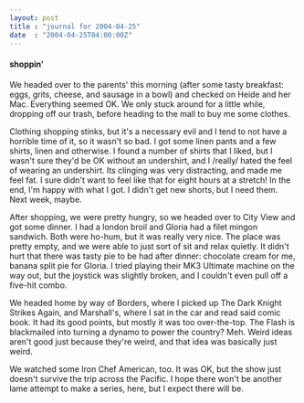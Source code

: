 ```yaml
---
layout: post
title : "journal for 2004-04-25"
date  : "2004-04-25T04:00:00Z"
---
```

<h4>shoppin'</h4>We headed over to the parents' this morning (after some tasty breakfast: eggs, grits, cheese, and sausage in a bowl) and checked on Heide and her Mac. Everything seemed OK.  We only stuck around for a little while, dropping off our trash, before heading to the mall to buy me some clothes.

Clothing shopping stinks, but it's a necessary evil and I tend to not have a horrible time of it, so it wasn't so bad.  I got some linen pants and a few shirts, linen and otherwise.  I found a number of shirts that I liked, but I wasn't sure they'd be OK without an undershirt, and I /really/ hated the feel of wearing an undershirt.  Its clinging was very distracting, and made me feel fat.  I sure didn't want to feel like that for eight hours at a stretch!  In the end, I'm happy with what I got.  I didn't get new shorts, but I need them. Next week, maybe.

After shopping, we were pretty hungry, so we headed over to City View and got some dinner.  I had a london broil and Gloria had a filet mingon sandwich. Both were ho-hum, but it was really very nice.  The place was pretty empty, and we were able to just sort of sit and relax quietly.  It didn't hurt that there was tasty pie to be had after dinner: chocolate cream for me, banana split pie for Gloria.  I tried playing their MK3 Ultimate machine on the way out, but the joystick was slightly broken, and I couldn't even pull off a five-hit combo.

We headed home by way of Borders, where I picked up The Dark Knight Strikes Again, and Marshall's, where I sat in the car and read said comic book.  It had its good points, but mostly it was too over-the-top.  The Flash is blackmailed into turning a dynamo to power the country?  Meh.  Weird ideas aren't good just because they're weird, and that idea was basically just weird.

We watched some Iron Chef American, too.  It was OK, but the show just doesn't survive the trip across the Pacific.  I hope there won't be another lame attempt to make a series, here, but I expect there will be.


